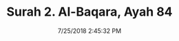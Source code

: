 ---
title       : "Surah 2. Al-Baqara, Ayah 84"
date        : 7/25/2018 2:45:32 PM
draft       : false
type        : "quran"
layout      : "compare"
BookCode    : "CMP"
SurahNumber : "2"
AyahNumber  : "84"
TotalAyah   : "286"
---
